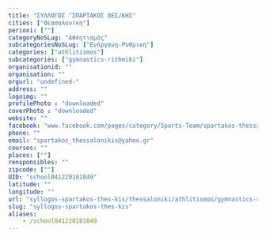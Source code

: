 ```yaml
---
title: "ΣΥΛΛΟΓΟΣ ‘ΣΠΑΡΤΑΚΟΣ ΘΕΣ/ΚΗΣ"
cities: ["Θεσσαλονίκη"]
perioxi: [""]
categoryNoSLug: "Αθλητισμός"
subcategoriesNoSLug: ["Ενόργανη-Ρυθμική"]
categories: ["athlitismos"]
subcategories: ["gymnastics-rithmiki"]
organisationid: ""
organisation: ""
orgurl: "undefined-"
address: ""
logoimg: ""
profilePhoto : "downloaded"
coverPhoto : "downloaded"
website: ""
facebook: "www.facebook.com/pages/category/Sports-Team/spartakos-thessalonikis-official-page-115581358456888/"
phone: ""
email: "spartakos_thessalonikis@yahoo.gr"
courses: ""
places: [""]
rensponsibles: ""
zipcode: [""]
UID: "school041220181849"
latitude: ""
longitude: ""
url: "syllogos-spartakos-thes-kis/thessaloniki/athlitismos/gymnastics-rithmiki"
slug: "syllogos-spartakos-thes-kis"
aliases:
    - /school041220181849
---
```





